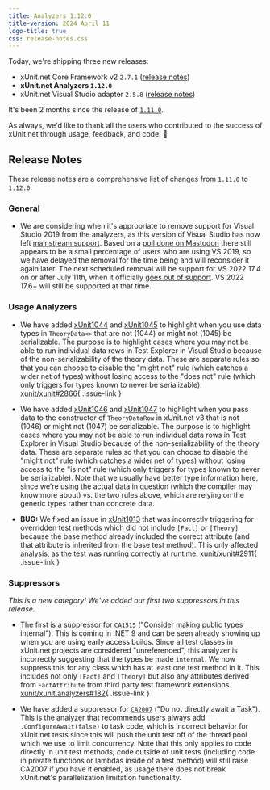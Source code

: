 ```yaml
---
title: Analyzers 1.12.0
title-version: 2024 April 11
logo-title: true
css: release-notes.css
---
```


Today, we're shipping three new releases:

* xUnit.net Core Framework v2 `2.7.1` ([release notes](/releases/v2/2.7.1))
* **xUnit.net Analyzers `1.12.0`**
* xUnit.net Visual Studio adapter `2.5.8` ([release notes](/releases/visualstudio/2.5.8))

It's been 2 months since the release of [`1.11.0`](/releases/analyzers/1.11.0).

As always, we'd like to thank all the users who contributed to the success of xUnit.net through usage, feedback, and code. 🎉

## Release Notes

These release notes are a comprehensive list of changes from `1.11.0` to `1.12.0`.

### General

* We are considering when it's appropriate to remove support for Visual Studio 2019 from the analyzers, as this version of Visual Studio has now left [mainstream support](https://learn.microsoft.com/lifecycle/products/visual-studio-2019). Based on a [poll done on Mastodon](https://dotnet.social/@xunit/112209593202825810) there still appears to be a small percentage of users who are using VS 2019, so we have delayed the removal for the time being and will reconsider it again later. The next scheduled removal will be support for VS 2022 17.4 on or after July 11th, when it officially [goes out of support](https://learn.microsoft.com/lifecycle/products/visual-studio-2022). VS 2022 17.6+ will still be supported at that time.

### Usage Analyzers

* We have added [xUnit1044](/xunit.analyzers/rules/xUnit1044) and [xUnit1045](/xunit.analyzers/rules/xUnit1045) to highlight when you use data types in `TheoryData<>` that are not (1044) or might not (1045) be serializable. The purpose is to highlight cases where you may not be able to run individual data rows in Test Explorer in Visual Studio because of the non-serializability of the theory data. These are separate rules so that you can choose to disable the "might not" rule (which catches a wider net of types) without losing access to the "does not" rule (which only triggers for types known to never be serializable). [xunit/xunit#2866](https://github.com/xunit/xunit/issues/2866){ .issue-link }

* We have added [xUnit1046](/xunit.analyzers/rules/xUnit1046) and [xUnit1047](/xunit.analyzers/rules/xUnit1047) to highlight when you pass data to the constructor of `TheoryDataRow` in xUnit.net v3 that is not (1046) or might not (1047) be serializable. The purpose is to highlight cases where you may not be able to run individual data rows in Test Explorer in Visual Studio because of the non-serializability of the theory data. These are separate rules so that you can choose to disable the "might not" rule (which catches a wider net of types) without losing access to the "is not" rule (which only triggers for types known to never be serializable). Note that we usually have better type information here, since we're using the actual data in question (which the compiler may know more about) vs. the two rules above, which are relying on the generic types rather than concrete data.

* **BUG:** We fixed an issue in [xUnit1013](/xunit.analyzers/rules/xUnit1013) that was incorrectly triggering for overridden test methods which did not include `[Fact]` or `[Theory]` because the base method already included the correct attribute (and that attribute is inherited from the base test method). This only affected analysis, as the test was running correctly at runtime. [xunit/xunit#2911](https://github.com/xunit/xunit/issues/2911){ .issue-link }

### Suppressors

_This is a new category! We've added our first two suppressors in this release._

* The first is a suppressor for [`CA1515`](https://learn.microsoft.com/dotnet/fundamentals/code-analysis/quality-rules/ca1515) ("Consider making public types internal"). This is coming in .NET 9 and can be seen already showing up when you are using early access builds. Since all test classes in xUnit.net projects are considered "unreferenced", this analyzer is incorrectly suggesting that the types be made `internal`. We now suppress this for any class which has at least one test method in it. This includes not only `[Fact]` and `[Theory]` but also any attributes derived from `FactAttribute` from third party test framework extensions. [xunit/xunit.analyzers#182](https://github.com/xunit/xunit.analyzers/pull/182){ .issue-link }

* We have added a suppressor for [`CA2007`](https://learn.microsoft.com/dotnet/fundamentals/code-analysis/quality-rules/ca2007) ("Do not directly await a Task"). This is the analyzer that recommends users always add `.ConfigureAwait(false)` to task code, which is incorrect behavior for xUnit.net tests since this will push the unit test off of the thread pool which we use to limit concurrency. Note that this only applies to code directly in unit test methods; code outside of unit tests (including code in private functions or lambdas inside of a test method) will still raise CA2007 if you have it enabled, as usage there does not break xUnit.net's parallelization limitation functionality.
